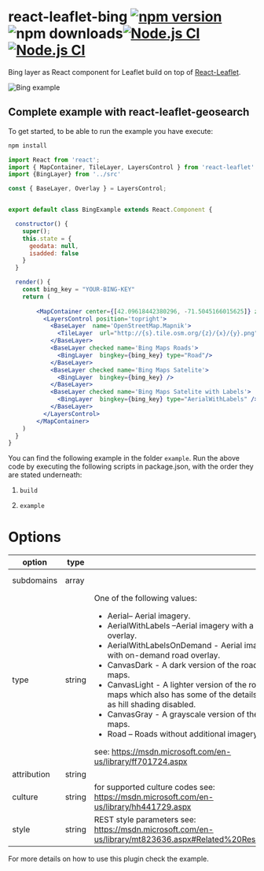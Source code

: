 # react-leaflet-bing [![npm version](https://img.shields.io/npm/v/react-leaflet-bing-v2.svg)](https://www.npmjs.com/package/react-leaflet-bing-v2)![npm downloads](https://img.shields.io/npm/dw/react-leaflet-bing-v2)[![Node.js CI](https://github.com/TA-Geoforce/react-leaflet-bing-v2/actions/workflows/npm-publish.yml/badge.svg)](https://github.com/TA-Geoforce/react-leaflet-bing-v2/actions/workflows/npm-publish.yml)[![Node.js CI](https://github.com/TA-Geoforce/react-leaflet-bing-v2/actions/workflows/node.js.yml/badge.svg)](https://github.com/TA-Geoforce/react-leaflet-bing-v2/actions/workflows/node.js.yml)

Bing layer as React component for Leaflet  build on top of [React-Leaflet](https://github.com/PaulLeCam/react-leaflet).

![Bing example](images/example.gif)

## Complete example with react-leaflet-geosearch

To get started, to be able to run the example you have execute:
```bash
npm install
```

```jsx
import React from 'react';
import { MapContainer, TileLayer, LayersControl } from 'react-leaflet'
import {BingLayer} from '../src'

const { BaseLayer, Overlay } = LayersControl;


export default class BingExample extends React.Component {

  constructor() {
    super();
    this.state = {
      geodata: null,
      isadded: false
    }
  }

  render() {
    const bing_key = "YOUR-BING-KEY"
    return (
      
        <MapContainer center={[42.09618442380296, -71.5045166015625]} zoom={2} zoomControl={true}>
          <LayersControl position='topright'>
            <BaseLayer  name='OpenStreetMap.Mapnik'>
              <TileLayer  url="http://{s}.tile.osm.org/{z}/{x}/{y}.png"/>
            </BaseLayer>
            <BaseLayer checked name='Bing Maps Roads'>
              <BingLayer  bingkey={bing_key} type="Road"/>
            </BaseLayer>
            <BaseLayer checked name='Bing Maps Satelite'>
              <BingLayer  bingkey={bing_key} />
            </BaseLayer>
            <BaseLayer checked name='Bing Maps Satelite with Labels'>
              <BingLayer  bingkey={bing_key} type="AerialWithLabels" />
            </BaseLayer>
          </LayersControl>
        </MapContainer>
    )
  }
}
```

You can find the following example in the folder ```example```. Run the above code by executing the following scripts in package.json, with the order they are stated underneath:

1) ```build```

1) ```example```

# Options

option     | type   |   | default
-----------|--------|---|--------------
subdomains | array  |   | [0, 1, 2, 3]
type       | string |One of the following values: <ul><li> Aerial– Aerial imagery.</li><li>AerialWithLabels –Aerial imagery with a road overlay.</li><li>AerialWithLabelsOnDemand - Aerial imagery with on-demand road overlay.</li><li>CanvasDark - A dark version of the road maps.</li><li>CanvasLight - A lighter version of the road maps which also has some of the details such as hill shading disabled.</li><li>CanvasGray - A grayscale version of the road maps.</li><li>Road – Roads without additional imagery.</li></ul> see: https://msdn.microsoft.com/en-us/library/ff701724.aspx| 'Aerial'
attribution | string |   | 'Bing'
culture     | string | for supported culture codes see: https://msdn.microsoft.com/en-us/library/hh441729.aspx | ''
style       | string | REST style parameters see: https://msdn.microsoft.com/en-us/library/mt823636.aspx#Related%20Resources | ''

For more details on how to use this plugin check the example.

